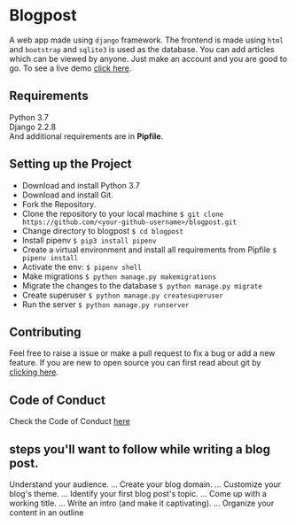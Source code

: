 # Blogpost

A web app made using `django` framework. The frontend is made using `html` and `bootstrap` and `sqlite3` is used as the database. You can add articles which can be viewed by anyone. Just make an account and you are good to go. To see a live demo [click here](http://vlogpost.herokuapp.com).

## Requirements

Python 3.7  
Django 2.2.8  
And additional requirements are in **Pipfile**.

## Setting up the Project

  * Download and install Python 3.7
  * Download and install Git.
  * Fork the Repository.
  * Clone the repository to your local machine `$ git clone https://github.com/<your-github-username>/blogpost.git`
  * Change directory to blogpost `$ cd blogpost`
  * Install pipenv `$ pip3 install pipenv`  
  * Create a virtual environment and install all requirements from Pipfile `$ pipenv install`  
  * Activate the env: `$ pipenv shell`
  * Make migrations `$ python manage.py makemigrations`
  * Migrate the changes to the database `$ python manage.py migrate`
  * Create superuser `$ python manage.py createsuperuser`
  * Run the server `$ python manage.py runserver`

## Contributing

Feel free to raise a issue or make a pull request to fix a bug or add a new feature. If you are new to open source you can first read about git by [clicking here](https://www.codecademy.com/learn/learn-git).

## Code of Conduct

Check the Code of Conduct [here](https://github.com/Rohan-cod/blogpost/blob/master/CODE_OF_CONDUCT.md)

## steps you'll want to follow while writing a blog post.
Understand your audience. ...
Create your blog domain. ...
Customize your blog's theme. ...
Identify your first blog post's topic. ...
Come up with a working title. ...
Write an intro (and make it captivating). ...
Organize your content in an outline
